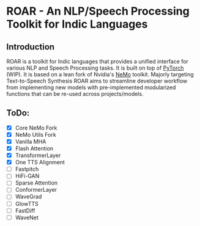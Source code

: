 # ROAR - An NLP/Speech Processing Toolkit for Indic Languages

## Introduction

ROAR is a toolkit for Indic languages that provides a unified interface for various NLP and Speech Processing tasks. It is built on top of [PyTorch](https://pytorch.org/) (WIP). It is based on a lean fork of Nvidia's [NeMo](https://github.com/NVIDIA/NeMo) toolkit. Majorly targeting Text-to-Speech Synthesis ROAR aims to streamline developer workflow from implementing new models with pre-implemented modularized functions that can be re-used across projects/models.

## ToDo:
- [x] Core NeMo Fork
- [x] NeMo Utils Fork
- [x] Vanilla MHA
- [x] Flash Attention
- [x] TransformerLayer
- [x] One TTS Alignment
- [ ] Fastpitch
- [ ] HiFi-GAN
- [ ] Sparse Attention
- [ ] ConformerLayer
- [ ] WaveGrad
- [ ] GlowTTS
- [ ] FastDiff
- [ ] WaveNet